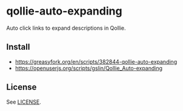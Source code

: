 # qollie-auto-expanding

Auto click links to expand descriptions in Qollie.

## Install

* https://greasyfork.org/en/scripts/382844-qollie-auto-expanding
* https://openuserjs.org/scripts/gslin/Qollie_Auto-expanding

## License

See [LICENSE](LICENSE).
